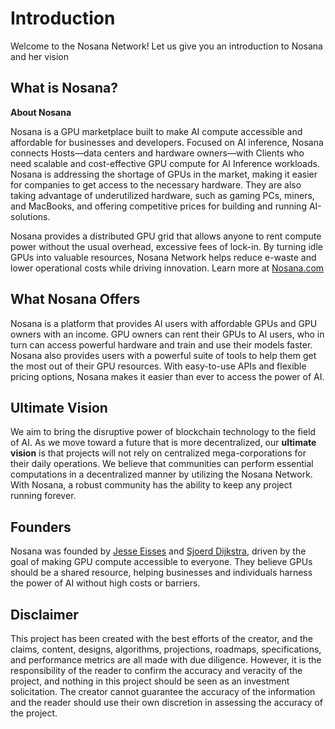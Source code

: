 # Introduction

Welcome to the Nosana Network! Let us give you an introduction to Nosana and her vision

## What is Nosana?

**About Nosana**

Nosana is a GPU marketplace built to make AI compute accessible and affordable for businesses and developers. Focused on AI inference, Nosana connects Hosts—data centers and hardware owners—with Clients who need scalable and cost-effective GPU compute for AI Inference workloads. Nosana is addressing the shortage of GPUs in the market, making it easier for companies to get access to the necessary hardware. They are also taking advantage of underutilized hardware, such as gaming PCs, miners, and MacBooks, and offering competitive prices for building and running AI-solutions.

Nosana provides a distributed GPU grid that allows anyone to rent compute power without the usual overhead, excessive fees of lock-in. By turning idle GPUs into valuable resources, Nosana Network helps reduce e-waste and lower operational costs while driving innovation. Learn more at [Nosana.com](https://nosana.com)

## What Nosana Offers

Nosana is a platform that provides AI users with affordable GPUs and GPU owners with an income. GPU owners can rent their GPUs to AI users, who in turn can access powerful hardware and train and use their models faster. Nosana also provides users with a powerful suite of tools to help them get the most out of their GPU resources. With easy-to-use APIs and flexible pricing options, Nosana makes it easier than ever to access the power of AI.

## Ultimate Vision

We aim to bring the disruptive power of blockchain technology to the field of AI. As we move toward a future that is more decentralized, our **ultimate vision** is that projects will not rely on centralized mega-corporations for their daily operations. We believe that communities can perform essential computations in a decentralized manner by utilizing the Nosana Network. With Nosana, a robust community has the ability to keep any project running forever.


## Founders

Nosana was founded by [Jesse Eisses](https://www.linkedin.com/in/jesse-eisses-9760ab48) and [Sjoerd Dijkstra](https://www.linkedin.com/in/sjoerd-dijkstra/), driven by the goal of making GPU compute accessible to everyone. They believe GPUs should be a shared resource, helping businesses and individuals harness the power of AI without high costs or barriers.

## Disclaimer

This project has been created with the best efforts of the creator, and the claims, content, designs, algorithms, projections, roadmaps, specifications, and performance metrics are all made with due diligence. However, it is the responsibility of the reader to confirm the accuracy and veracity of the project, and nothing in this project should be seen as an investment solicitation. The creator cannot guarantee the accuracy of the information and the reader should use their own discretion in assessing the accuracy of the project.
